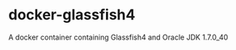 docker-glassfish4
=================

A docker container containing Glassfish4 and Oracle JDK 1.7.0_40

